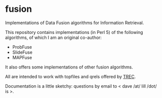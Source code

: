 # fusion
Implementations of Data Fusion algorithms for Information Retrieval.

This repository contains implementations (in Perl 5) of the following algorithms, of which I am an original co-author:

* ProbFuse
* SlideFuse
* MAPFuse

It also offers some implementations of other fusion algorithms.

All are intended to work with topfiles and qrels offered by [TREC](http://trec.nist.gov).

Documentation is a little sketchy: questions by email to < dave /at/ lill /dot/ is >.

